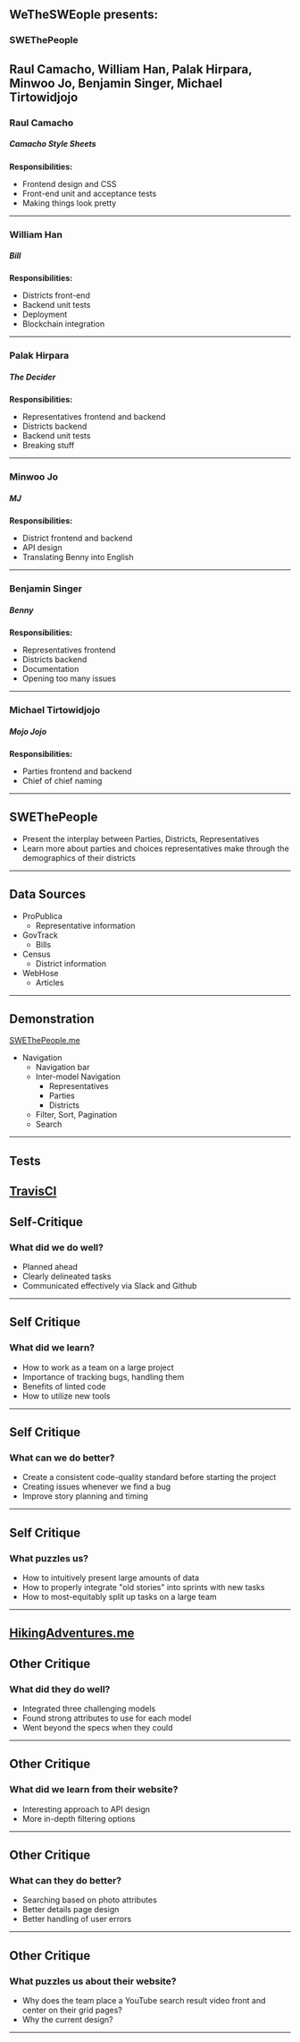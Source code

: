 ## WeTheSWEople presents:
### SWEThePeople
Raul Camacho, William Han, Palak Hirpara, Minwoo Jo, Benjamin Singer, Michael Tirtowidjojo
---
### Raul Camacho
##### *Camacho Style Sheets*


**Responsibilities:**
* Frontend design and CSS
* Front-end unit and acceptance tests
* Making things look pretty
---
### William Han
##### *Bill*


**Responsibilities:**
* Districts front-end
* Backend unit tests
* Deployment
* Blockchain integration
---
### Palak Hirpara
##### *The Decider*


**Responsibilities:**
* Representatives frontend and backend
* Districts backend
* Backend unit tests
* Breaking stuff
---
### Minwoo Jo
##### *MJ*


**Responsibilities:**
* District frontend and backend
* API design
* Translating Benny into English
---
### Benjamin Singer
##### *Benny*


**Responsibilities:**
* Representatives frontend
* Districts backend
* Documentation
* Opening too many issues
---
### Michael Tirtowidjojo
##### *Mojo Jojo*


**Responsibilities:**
* Parties frontend and backend
* Chief of chief naming
---
## SWEThePeople
* Present the interplay between Parties, Districts, Representatives
* Learn more about parties and choices representatives make through the demographics of their districts
---
## Data Sources
* ProPublica
  * Representative information
* GovTrack
  * Bills
* Census
  * District information
* WebHose
  * Articles
---
## Demonstration
[SWEThePeople.me](http://swethepeople.me)

* Navigation
  * Navigation bar
  * Inter-model Navigation
    * Representatives
    * Parties
    * Districts
  * Filter, Sort, Pagination
  * Search
---
## Tests
[TravisCI](https://travis-ci.org/WeTheSWEople/SWEThePeople)
---
## Self-Critique
### What did we do well?
* Planned ahead
* Clearly delineated tasks
* Communicated effectively via Slack and Github
---
## Self Critique
### What did we learn?
* How to work as a team on a large project
* Importance of tracking bugs, handling them
* Benefits of linted code
* How to utilize new tools
---
## Self Critique
### What can we do better?
* Create a consistent code-quality standard before starting the project
* Creating issues whenever we find a bug
* Improve story planning and timing
---
## Self Critique
### What puzzles us?
* How to intuitively present large amounts of data
* How to properly integrate "old stories" into sprints with new tasks
* How to most-equitably split up tasks on a large team
---
[HikingAdventures.me](http://HikingAdventures.me)
---
## Other Critique
### What did they do well?
* Integrated three challenging models
* Found strong attributes to use for each model
* Went beyond the specs when they could
---
## Other Critique
### What did we learn from their website?
* Interesting approach to API design
* More in-depth filtering options
---
## Other Critique
### What can they do better?
* Searching based on photo attributes
* Better details page design
* Better handling of user errors
---
## Other Critique
### What puzzles us about their website?
* Why does the team place a YouTube search result video front and center on their grid pages?
* Why the current design?
---
